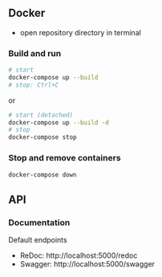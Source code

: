 ## Docker
- open repository directory in terminal

### Build and run

```sh
# start
docker-compose up --build
# stop: Ctrl+C
```
or
```sh
# start (detached)
docker-compose up --build -d
# stop
docker-compose stop
```


### Stop and remove containers

```sh
docker-compose down
```

## API

### Documentation
Default endpoints
- ReDoc: http://localhost:5000/redoc
- Swagger: http://localhost:5000/swagger
